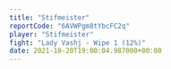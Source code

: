 ```yaml
---
title: "Stifmeister"
reportCode: "6AVWPgm8tYbcFC2q"
player: "Stifmeister"
fight: "Lady Vashj - Wipe 1 (12%)"
date: 2021-10-20T19:00:04.987000+00:00
---
```

